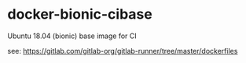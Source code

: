 # docker-bionic-cibase

Ubuntu 18.04 (bionic) base image for CI

see: https://gitlab.com/gitlab-org/gitlab-runner/tree/master/dockerfiles
